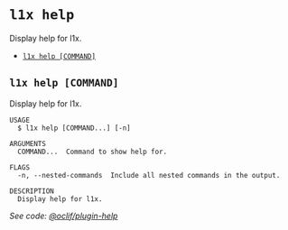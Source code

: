 `l1x help`
==========

Display help for l1x.

* [`l1x help [COMMAND]`](#l1x-help-command)

## `l1x help [COMMAND]`

Display help for l1x.

```
USAGE
  $ l1x help [COMMAND...] [-n]

ARGUMENTS
  COMMAND...  Command to show help for.

FLAGS
  -n, --nested-commands  Include all nested commands in the output.

DESCRIPTION
  Display help for l1x.
```

_See code: [@oclif/plugin-help](https://github.com/oclif/plugin-help/blob/v6.0.21/src/commands/help.ts)_
